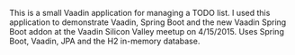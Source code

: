 This is a small Vaadin application for managing a TODO list. I used this application to demonstrate Vaadin, Spring Boot and the new Vaadin Spring Boot addon at the Vaadin Silicon Valley meetup on 4/15/2015. Uses Spring Boot, Vaadin, JPA and the H2 in-memory database.
